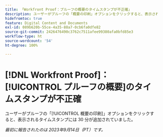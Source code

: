 ```yaml
---
title: 「Workfront Proof：プルーフの概要のタイムスタンプが不正確」
description: ユーザーがプルーフの「概要の印刷」オプションをクリックすると、表示されるタイムスタンプには 30 分が追加されていました。
hidefromtoc: true
feature: Digital Content and Documents
exl-id: 089b620b-55ce-4a35-88a7-0cb6fa0dfe82
source-git-commit: 2426476490c3762c7511afee99380afa0bfd85e3
workflow-type: ht
source-wordcount: '54'
ht-degree: 100%

---
```


# [!DNL Workfront Proof]：[!UICONTROL プルーフの概要]のタイムスタンプが不正確

ユーザーがプルーフの「[!UICONTROL 概要の印刷]」オプションをクリックすると、表示されるタイムスタンプには 30 分が追加されていました。

_最初に報告されたのは 2023年9月14日（PT）です。_
